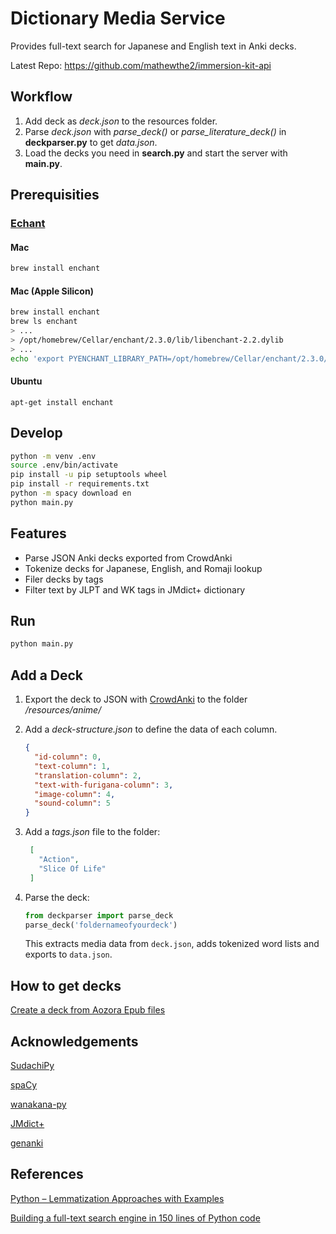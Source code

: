 # Dictionary Media Service

Provides full-text search for Japanese and English text in Anki decks.

Latest Repo: https://github.com/mathewthe2/immersion-kit-api

## Workflow

1. Add deck as *deck.json* to the resources folder.
2. Parse *deck.json* with *parse_deck()* or *parse_literature_deck()* in **deckparser.py** to get *data.json*.
3. Load the decks you need in **search.py** and start the server with **main.py**.

## Prerequisities

### [Echant](https://abiword.github.io/enchant/)

#### Mac
```bash
brew install enchant
```

#### Mac (Apple Silicon)
```bash
brew install enchant
brew ls enchant
> ...
> /opt/homebrew/Cellar/enchant/2.3.0/lib/libenchant-2.2.dylib
> ...
echo 'export PYENCHANT_LIBRARY_PATH=/opt/homebrew/Cellar/enchant/2.3.0/lib/libenchant-2.2.dylib' >> ~/.zshenv
```

#### Ubuntu

```
apt-get install enchant
```

## Develop

```bash
python -m venv .env
source .env/bin/activate
pip install -u pip setuptools wheel
pip install -r requirements.txt
python -m spacy download en
python main.py
```
## Features

- Parse JSON Anki decks exported from CrowdAnki
- Tokenize decks for Japanese, English, and Romaji lookup
- Filer decks by tags
- Filter text by JLPT and WK tags in JMdict+ dictionary

## Run

```bash
python main.py
```

## Add a Deck

1. Export the deck to JSON with [CrowdAnki](https://ankiweb.net/shared/info/1788670778) to the folder */resources/anime/*
2. Add a *deck-structure.json* to define the data of each column.

    ```json
    {
      "id-column": 0,
      "text-column": 1,
      "translation-column": 2,
      "text-with-furigana-column": 3,
      "image-column": 4,
      "sound-column": 5
    }
    ```
    
3. Add a *tags.json* file to the folder:

   ```json
    [
      "Action", 
      "Slice Of Life"
    ]
    ```
4. Parse the deck:

    ```python
    from deckparser import parse_deck 
    parse_deck('foldernameofyourdeck')
    ```
    This extracts media data from `deck.json`, adds tokenized word lists and exports to `data.json`.
    
## How to get decks

[Create a deck from Aozora Epub files](https://github.com/mathewthe2/Aozora-Epub-Extractor)

## Acknowledgements

[SudachiPy](https://github.com/WorksApplications/SudachiPy)

[spaCy](https://github.com/explosion/spaCy)

[wanakana-py](https://github.com/Starwort/wanakana-py)

[JMdict+](https://community.wanikani.com/t/yomichan-and-wanikanijlpt-tags/37535/14)

[genanki](https://github.com/kerrickstaley/genanki)

## References

[Python – Lemmatization Approaches with Examples](https://www.geeksforgeeks.org/python-lemmatization-approaches-with-examples/)

[Building a full-text search engine in 150 lines of Python code](https://bart.degoe.de/building-a-full-text-search-engine-150-lines-of-code/)
